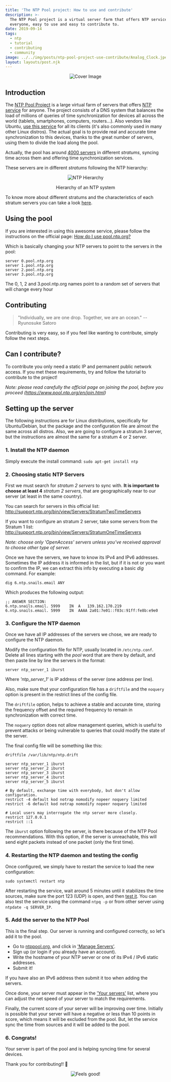 ```yaml
---
title: 'The NTP Pool project: How to use and contribute'
description: >-
  The NTP Pool project is a virtual server farm that offers NTP service for
  everyone, easy to use and easy to contribute to.
date: 2019-09-14
tags:
  - ntp
  - tutorial
  - contributing
  - community
image: ../../img/posts/ntp-pool-project-use-contribute/Analog_Clock.jpeg
layout: layouts/post.njk
---
```


<div align="center">

![Cover Image](../../img/posts/ntp-pool-project-use-contribute/Analog_Clock.jpeg)
</div>

## Introduction

The [NTP Pool Project](https://www.ntppool.org) is a large virtual farm of servers that offers [NTP service](https://en.wikipedia.org/wiki/Network_Time_Protocol) for anyone. The project consists of a DNS system that balances the load of millions of queries of time synchronization for devices all across the world (tablets, smartphones, computers, routers...). Also vendors like Ubuntu, [use this service](https://help.ubuntu.com/lts/serverguide/NTP.html) for all its clients (it's also commonly used in many other Linux distros). The actual goal is to provide real and accurate time synchronization to this devices, thanks to the great number of servers, using them to divide the load along the pool.

Actually, the pool has around [4000 servers](https://www.ntppool.org/zone) in different *stratums*, syncing time across them and offering time synchronization services.


These servers are in different *stratums* following the NTP hierarchy:

<div align="center">

![NTP Hierarchy](../../img/posts/ntp-pool-project-use-contribute/NTP_Hierarchy.png)
</div>
<div align="center">
Hierarchy of an NTP system
</div>

To know more about different stratums and the characteristics of each stratum servers you can take a look [here](https://en.wikipedia.org/wiki/Network_Time_Protocol#Clock_strata).

## Using the pool

If you are interested in using this awesome service, please follow the instructions on the official page: [How do I use pool.ntp.org?](https://www.ntppool.org/en/use.html)

Which is basically changing your NTP servers to point to the servers in the pool:

```markup
server 0.pool.ntp.org
server 1.pool.ntp.org
server 2.pool.ntp.org
server 3.pool.ntp.org
```

The 0, 1, 2 and 3.pool.ntp.org names point to a random set of servers that will change every hour

## Contributing

> "Individually, we are one drop. Together, we are an ocean." 
> -- Ryunosuke Satoro

Contributing is very easy, so if you feel like wanting to contribute, simply follow the next steps.


## Can I contribute?

To contribute you only need a static IP and permanent public network access. If you met these requirements, try and follow the tutorial to contribute to the project!

*Note: please read carefully the official page on joining the pool, before you proceed (https://www.pool.ntp.org/en/join.html)*

## Setting up the server

The following instructions are for Linux distributions, specifically for Ubuntu/Debian, but the package and the configuration file are almost the same across all distros. Also, we are going to configure a stratum 3 server, but the instructions are almost the same for a stratum 4 or 2 server.


### 1. Install the NTP daemon

Simply execute the install command:
`sudo apt-get install ntp`


### 2. Choosing static NTP Servers

First we must search for *stratum 2 servers* to sync with.
**It is important to choose at least 4** *stratum 2 servers*, that are geographically near to our server (at least in the same country).

You can search for servers in this official list: http://support.ntp.org/bin/view/Servers/StratumTwoTimeServers

If you want to configure an stratum 2 server, take some servers from the Stratum 1 list:
http://support.ntp.org/bin/view/Servers/StratumOneTimeServers

*Note: choose only 'OpenAccess' servers unless you’ve received approval to choose other type of server.*

Once we have the servers, we have to know its IPv4 and IPv6 addresses. Sometimes the IP address it is informed in the list, but if it is not or you want to confirm the IP, we can extract this info by executing a basic *dig* command. For example:

`dig 6.ntp.snails.email ANY`

Which produces the following output:

```markup
;; ANSWER SECTION:
6.ntp.snails.email.	5999	IN	A	139.162.170.219
6.ntp.snails.email.	5999	IN	AAAA 2a01:7e01::f03c:91ff:fe8b:e9e0
```


### 3. Configure the NTP daemon

Once we have all IP addresses of the servers we chose, we are ready to configure the NTP daemon.

Modify the configuration file for NTP, usually located in `/etc/ntp.conf`. Delete all lines starting with the *pool* word that are there by default, and then paste line by line the servers in the format:

`server ntp_server_1 iburst` 

Where *'ntp_server_1'* is IP address of the server (one address per line).

Also, make sure that your configuration file has a `driftfile` and the `noquery` option is present in the restrict lines of the config file. 

The `driftfile` option, helps to achieve a stable and accurate time, storing  the frequency offset and the required frequency to remain in synchronization with correct time.

The `noquery` option does not allow management queries, which is useful to prevent attacks or being vulnerable to queries that could modify the state of the server.

The final config file will be something like this:

```markup
driftfile /var/lib/ntp/ntp.drift

server ntp_server_1 iburst
server ntp_server_2 iburst
server ntp_server_3 iburst
server ntp_server_4 iburst
server ntp_server_5 iburst

# By default, exchange time with everybody, but don't allow configuration.
restrict -4 default kod notrap nomodify nopeer noquery limited
restrict -6 default kod notrap nomodify nopeer noquery limited

# Local users may interrogate the ntp server more closely.
restrict 127.0.0.1
restrict ::1
```

The `iburst` option following the server, is there because of the NTP Pool recommendations. With this option, if the server is unreachable, this will send eight packets instead of one packet (only the first time).


### 4. Restarting the NTP daemon and testing the config

Once configured, we simply have to restart the service to load the new configuration:

`sudo systemctl restart ntp`

After restarting the service, wait around 5 minutes until it stabilizes the time sources, make sure the port 123 (UDP) is open, and then [test it](https://servertest.online/ntp). You can also test the service using the command `ntpq -p` or from other server using `ntpdate -q SERVER_IP`.


### 5. Add the server to the NTP Pool

This is the final step. Our server is running and configured correctly, so let's add it to the pool.

- Go to [ntppool.org](https://www.ntppool.org), and click in ['Manage Servers'](https://manage.ntppool.org/manage).
- Sign up (or login if you already have an account).
- Write the hostname of your NTP server or one of its IPv4 / IPv6 static addresses.
- Submit it!

If you have also an IPv6 address then submit it too when adding the servers.

Once done, your server must appear in the ['Your servers'](https://manage.ntppool.org/manage/servers) list, where you can adjust  the net speed of your server to match the requirements.

Finally, the current score of your server will be improving over time. Initially is possible that your server will have a negative or less than 10 points in score, which means it will be excluded from the pool. But, let the service sync the time from sources and it will be added to the pool.


### 6. Congrats!

Your server is part of the pool and is helping syncing time for several devices.

Thank you for contributing!! 🎉

<div align="center">

![Feels good!](../../img/posts/ntp-pool-project-use-contribute/Feels_Good_Man.gif)
</div>
